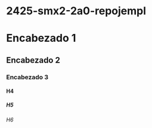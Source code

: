# 2425-smx2-2a0-repojempl

# Encabezado 1
## Encabezado 2
### Encabezado 3
#### H4
##### H5 
###### H6